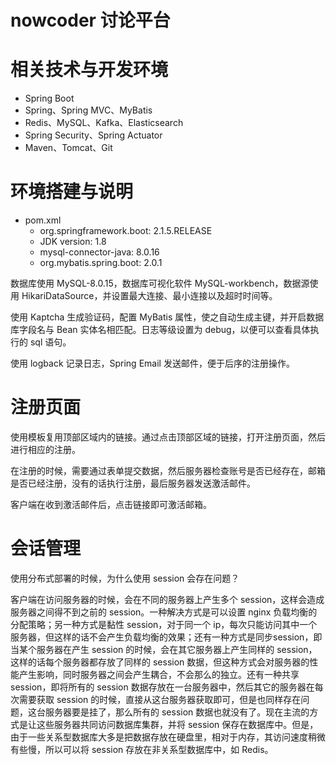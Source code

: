 # nowcoder 讨论平台

# 相关技术与开发环境
- Spring Boot
- Spring、Spring MVC、MyBatis
- Redis、MySQL、Kafka、Elasticsearch
- Spring Security、Spring Actuator
- Maven、Tomcat、Git

# 环境搭建与说明
- pom.xml
  - org.springframework.boot: 2.1.5.RELEASE
  - JDK version: 1.8
  - mysql-connector-java: 8.0.16
  - org.mybatis.spring.boot: 2.0.1

数据库使用 MySQL-8.0.15，数据库可视化软件 MySQL-workbench，数据源使用 HikariDataSource，并设置最大连接、最小连接以及超时时间等。

使用 Kaptcha 生成验证码，配置 MyBatis 属性，使之自动生成主键，并开启数据库字段名与 Bean 实体名相匹配。日志等级设置为 debug，以便可以查看具体执行的 sql 语句。

使用 logback 记录日志，Spring Email 发送邮件，便于后序的注册操作。

# 注册页面
使用模板复用顶部区域内的链接。通过点击顶部区域的链接，打开注册页面，然后进行相应的注册。

在注册的时候，需要通过表单提交数据，然后服务器检查账号是否已经存在，邮箱是否已经注册，没有的话执行注册，最后服务器发送激活邮件。

客户端在收到激活邮件后，点击链接即可激活邮箱。

# 会话管理
使用分布式部署的时候，为什么使用 session 会存在问题？

客户端在访问服务器的时候，会在不同的服务器上产生多个 session，这样会造成服务器之间得不到之前的 session。一种解决方式是可以设置 nginx 负载均衡的分配策略；另一种方式是黏性 session，对于同一个 ip，每次只能访问其中一个服务器，但这样的话不会产生负载均衡的效果；还有一种方式是同步session，即当某个服务器在产生 session 的时候，会在其它服务器上产生同样的 session，这样的话每个服务器都存放了同样的 session 数据，但这种方式会对服务器的性能产生影响，同时服务器之间会产生耦合，不会那么的独立。还有一种共享 session，即将所有的 session 数据存放在一台服务器中，然后其它的服务器在每次需要获取 session 的时候，直接从这台服务器获取即可，但是也同样存在问题，这台服务器要是挂了，那么所有的 session 数据也就没有了。现在主流的方式是让这些服务器共同访问数据库集群，并将 session 保存在数据库中。但是，由于一些关系型数据库大多是把数据存放在硬盘里，相对于内存，其访问速度稍微有些慢，所以可以将 session 存放在非关系型数据库中，如 Redis。